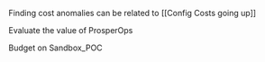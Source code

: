 Finding cost anomalies can be related to [[Config Costs going up]] 

Evaluate the value of ProsperOps

Budget on Sandbox_POC